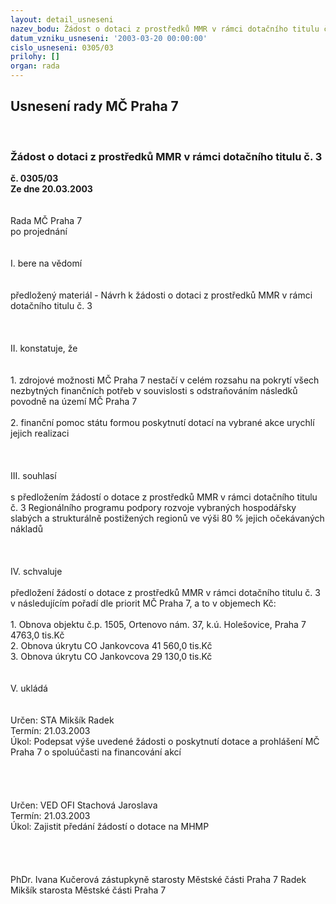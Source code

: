 ```yaml
---
layout: detail_usneseni
nazev_bodu: Žádost o dotaci z prostředků MMR v rámci dotačního titulu č. 3
datum_vzniku_usneseni: '2003-03-20 00:00:00'
cislo_usneseni: 0305/03
prilohy: []
organ: rada
---
```

<div id="ucUsn_pList" class="usn">
	<span><h2>Usnesení rady MČ Praha 7 </h2>
<br></span><div class="standBody">
<span><h3>Žádost o dotaci z prostředků MMR v rámci dotačního titulu č. 3</h3></span><div class="center">
		<strong>č. 0305/03</strong><br>
	</div>
<div class="center">
		<strong>Ze dne 20.03.2003</strong><br><br>
	</div>
<br>Rada MČ Praha 7<br>po projednání<br><br><br>I.	bere na vědomí<br><br> <br>předložený materiál - Návrh k žádosti o dotaci z prostředků MMR v rámci dotačního titulu č. 3<br><br><br><br>II.	konstatuje, že<br><br><br>1. zdrojové možnosti MČ Praha 7 nestačí v celém rozsahu na pokrytí všech nezbytných finančních potřeb v souvislosti s odstraňováním následků povodně na území MČ Praha 7<br><br>2. finanční pomoc státu formou poskytnutí dotací na vybrané akce urychlí jejich realizaci<br><br><br><br>III.	souhlasí <br><br>s předložením žádostí o dotace z prostředků MMR v rámci dotačního titulu č. 3 Regionálního programu podpory rozvoje vybraných hospodářsky slabých a strukturálně postižených regionů ve výši 80 % jejich očekávaných nákladů<br><br><br><br>IV.	schvaluje <br><br>předložení žádostí o dotace z prostředků MMR v rámci dotačního titulu č. 3 v následujícím pořadí dle priorit MČ Praha 7, a to v objemech Kč:<br><br>1. Obnova objektu č.p. 1505, Ortenovo nám. 37, k.ú. Holešovice, Praha 7   4763,0 tis.Kč<br>2. Obnova úkrytu CO Jankovcova 41    560,0 tis.Kč<br>3. Obnova úkrytu CO Jankovcova 29    130,0 tis.Kč<br><br><br>V.	ukládá <br><br> <br>Určen:	STA Mikšík Radek<br>Termín: 21.03.2003<br>Úkol:	Podepsat výše uvedené žádosti o poskytnutí dotace a prohlášení MČ Praha 7 o spoluúčasti na financování akcí<br> <br><br><br> <br>Určen:	VED OFI Stachová Jaroslava<br>Termín: 21.03.2003<br>Úkol:	Zajistit předání žádostí o dotace na MHMP<br> <br><br>  <br>	<br>PhDr. Ivana Kučerová zástupkyně starosty Městské části Praha 7	 Radek Mikšík starosta Městské části Praha 7<br>	<br><br>
</div>
</div>